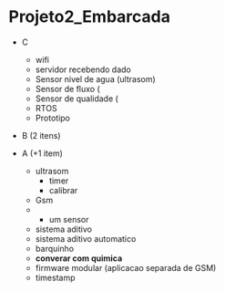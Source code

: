 # Projeto2_Embarcada

- C
    - wifi
    - servidor recebendo dado
    - Sensor nivel de agua (ultrasom)
    - Sensor de fluxo (
    - Sensor de qualidade (
    - RTOS
    - Prototipo
    
 - B (2 itens)
 - A (+1 item)
     - ultrasom
         - timer
         - calibrar
     - Gsm
     - + um sensor
     - sistema aditivo 
     - sistema  aditivo automatico
     - barquinho 
     - **converar com quimica**
     - firmware modular (aplicacao separada de GSM)
     - timestamp
 
 
